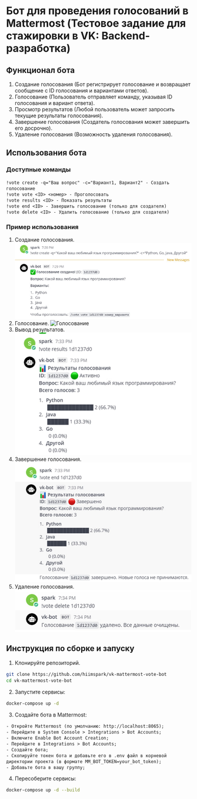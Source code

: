 # Бот для проведения голосований в Mattermost (Тестовое задание для стажировки в VK: Backend-разработка)

## Функционал бота

1. Создание голосования (Бот регистрирует голосование и возвращает сообщение с ID голосования и вариантами ответов).
2. Голосование (Пользователь отправляет команду, указывая ID голосования и вариант ответа).
3. Просмотр результатов (Любой пользователь может запросить текущие результаты голосования).
4. Завершение голосования (Создатель голосования может завершить его досрочно).
5. Удаление голосования (Возможность удаления голосования).

## Использования бота

### Доступные команды
```
!vote create -q="Ваш вопрос" -c="Вариант1, Вариант2" - Создать голосование
!vote vote <ID> <номер> - Проголосовать
!vote results <ID> - Показать результаты
!vote end <ID> - Завершить голосование (только для создателя)
!vote delete <ID> - Удалить голосование (только для создателя)
```
### Пример использования
1. Создание голосования.
![Создание голосования](/readme_images/1.jpg)
2. Голосование.
![Голосование](/readme_images/12.jpg)
3. Вывод результатов.
![Вывод результатов](/readme_images/3.jpg)
4. Завершение голосования.
![Завершение голосования](/readme_images/4.jpg)
5. Удаление голосования.
![Удаление голосования](/readme_images/5.jpg)

## Инструкция по сборке и запуску

1. Клонируйте репозиторий.
```bash
git clone https://github.com/hiimspark/vk-mattermost-vote-bot
cd vk-mattermost-vote-bot
```

2. Запустите сервисы:
```bash
docker-compose up -d
```

3. Создайте бота в Mattermost:
```
- Откройте Mattermost (по умолчанию: http://localhost:8065);
- Перейдите в System Console > Integrations > Bot Accounts;
- Включите Enable Bot Account Creation;
- Перейдите в Integrations > Bot Accounts;
- Создайте бота;
- Скопируйте токен бота и добавьте его в .env файл в корневой директории проекта (в формате MM_BOT_TOKEN=your_bot_token);
- Добавьте бота в вашу группу;
```

4. Пересоберите сервисы:
```bash
docker-compose up -d --build
```
